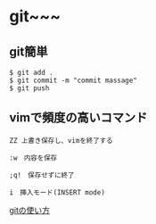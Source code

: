 # git~~~

## git簡単
```
$ git add .
$ git commit -m "commit massage"
$ git push

```
## vimで頻度の高いコマンド
```
ZZ 上書き保存し、vimを終了する

:w　内容を保存

;q!　保存せずに終了

i　挿入モード(INSERT mode)
```
[gitの使い方](/source/git.md)
